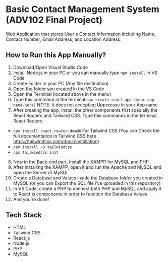 # Basic Contact Management System (ADV102 Final Project)

Web Application that stores User's Contact Information including Name, Contact Number, Email Address, and Location Address.

## How to Run this App Manually?
1. Download/Open Visual Studio Code
2. Install Node.js in your PC or you can manually type `npm install` in VS Code
3. Create Folder in your PC (Any file destination)
4. Open the folder you created in the VS Code 
5. Open the Terminal (located above in the menu)
6. Type this command in the terminal `npx create-react-app (your-app-name-here)` NOTE: It does not accepting Uppercase in your App name
7. After creating the app, Install the other components first specially the React Routers and Tailwind CSS. Type this commands in the terminal.
React Routers
* `npm install react-router-dom@6`
For Tailwind CSS (You can Check the full documentation in Tailwind CSS here https://tailwindcss.com/docs/installation)
* `npm install -D tailwindcss`
* `npx tailwindcss init`
8. Now in the Back-end part, Install the XAMPP for MySQL and PHP.
9. After installing the XAMPP, open it and run the Apache and MySQL and open the Server of MySQL
10. Create a Database and Values inside the Database folder you created in MySQL (or you can Export the SQL file i've uploaded in this repository)
11. In VS Code, create a PHP to connect both PHP and MySQL and apply it to React.js components in order to function the Database Values
12. And you're done!


## Tech Stack

* HTML
* Tailwind CSS
* React.js
* Node.js
* PHP
* MySQL
